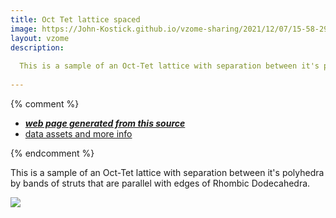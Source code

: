 ```yaml
---
title: Oct Tet lattice spaced
image: https://John-Kostick.github.io/vzome-sharing/2021/12/07/15-58-29-Oct-Tet-lattice-spaced/Oct-Tet-lattice-spaced.png
layout: vzome
description:
  
  This is a sample of an Oct-Tet lattice with separation between it's polyhedra by bands of struts that are parallel with edges of Rhombic Dodecahedra.
  
---
```

{% comment %}
 - [***web page generated from this source***][post]
 - [data assets and more info][github]

[post]: <https://John-Kostick.github.io/vzome-sharing/2021/12/07/Oct-Tet-lattice-spaced-15-58-29.html>
[github]: <https://github.com/John-Kostick/vzome-sharing/tree/main/2021/12/07/15-58-29-Oct-Tet-lattice-spaced/>
{% endcomment %}

This is a sample of an Oct-Tet lattice with separation between it's polyhedra by bands of struts that are parallel with edges of Rhombic Dodecahedra.

<vzome-viewer style="width: 100%; height: 65vh;"
       src="https://John-Kostick.github.io/vzome-sharing/2021/12/07/15-58-29-Oct-Tet-lattice-spaced/Oct-Tet-lattice-spaced.vZome" >
  <img src="https://John-Kostick.github.io/vzome-sharing/2021/12/07/15-58-29-Oct-Tet-lattice-spaced/Oct-Tet-lattice-spaced.png" />
</vzome-viewer>
